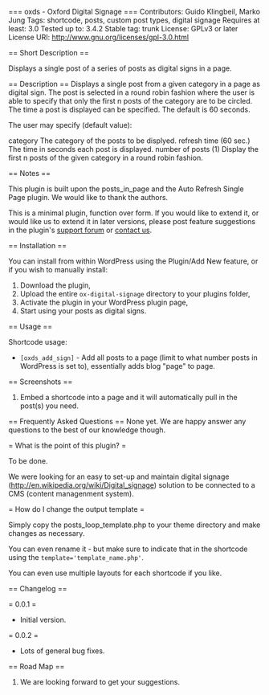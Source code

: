 === oxds - Oxford Digital Signage ===
Contributors: Guido Klingbeil, Marko Jung
Tags: shortcode, posts, custom post types, digital signage
Requires at least: 3.0
Tested up to: 3.4.2
Stable tag: trunk
License: GPLv3 or later
License URI: http://www.gnu.org/licenses/gpl-3.0.html


== Short Description ==

Displays a single post of a series of posts as digital signs in a page.


== Description ==
Displays a single post from a given category in a page as digital sign. The post is selected in a round robin fashion where the user is able to specify that only the first n posts of the category are to be circled. The time a post is displayed can be specified. The default is 60 seconds. 

The user may specify (default value):

category           	The category of the posts to be displyed.
refresh time (60 sec.)  The time in seconds each post is displayed.
number of posts (1)     Display the first n posts of the given category in a round robin fashion. 


== Notes ==

This plugin is built upon the posts_in_page and the Auto Refresh Single Page plugin. We would like to thank the authors.

This is a minimal plugin, function over form.  If you would like to extend it, or would like us to extend it in later versions, please post feature suggestions in the plugin's [support forum](http://wordpress.org/support/plugin/posts-in-page) or [contact us](http://www.ivycat.com/contact/).

== Installation ==

You can install from within WordPress using the Plugin/Add New feature, or if you wish to manually install:

1. Download the plugin,
1. Upload the entire `ox-digital-signage` directory to your plugins folder, 
1. Activate the plugin in your WordPress plugin page,
1. Start using your posts as digital signs.


== Usage ==

Shortcode usage:

* `[oxds_add_sign]`  - Add all posts to a page (limit to what number posts in WordPress is set to), essentially adds blog "page" to page.


== Screenshots ==

1. Embed a shortcode into a page and it will automatically pull in the post(s) you need.


== Frequently Asked Questions ==
None yet. We are happy answer any questions to the best of our knowledge though.


= What is the point of this plugin? =

To be done.

We were looking for an easy to set-up and maintain digital signage (http://en.wikipedia.org/wiki/Digital_signage) solution to be connected to a CMS (content managenment system).




= How do I change the output template =

Simply copy the posts_loop_template.php to your theme directory and make changes as necessary. 

You can even rename it - but make sure to indicate that in the shortcode using the `template='template_name.php'`.  

You can even use multiple layouts for each shortcode if you like.


== Changelog ==

= 0.0.1 =
* Initial version.

= 0.0.2 =
* Lots of general bug fixes.

== Road Map ==

1. We are looking forward to get your suggestions.


